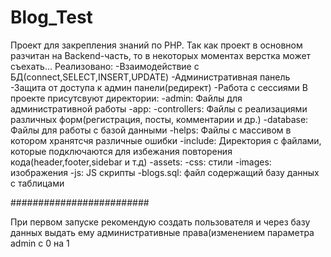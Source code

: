 # Blog_Test
Проект для закрепления знаний по PHP.
Так как проект в основном разчитан на Backend-часть, то в некоторых моментах верстка может съехать...
Реализовано:
-Взаимодействие с БД(connect,SELECT,INSERT,UPDATE)
-Административная панель
-Защита от доступа к админ панели(редирект)
-Работа с сессиями 
В проекте присутсвуют директории:
-admin: Файлы для административной работы
-app:
    -controllers: Файлы с реализациями различных форм(регистрация, посты, комментарии и др.)
    -database: Файлы для работы с базой данными
    -helps: Файлы с массивом в котором хранятсчя различные ошибки
    -include: Директория с файлами, которые подключаются для избежания повторения кода(header,footer,sidebar и т.д)
-assets:
    -css: стили
    -images: изображения
    -js: JS скрипты
-blogs.sql: файл содержащий базу данных с таблицами

#########################

При первом запуске рекомендую создать пользователя и через базу данных выдать ему административные права(изменением параметра admin с 0 на 1
